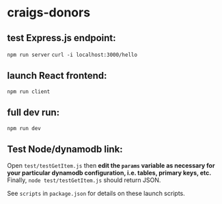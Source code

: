 # craigs-donors

## test Express.js endpoint:
```npm run server```
```curl -i localhost:3000/hello```

## launch React frontend:
```npm run client```

## full dev run:
```npm run dev```

## Test Node/dynamodb link:
Open `test/testGetItem.js` then **edit the `params` variable as necessary for your particular dynamodb configuration, i.e. tables, primary keys, etc.**
Finally, 
```node test/testGetItem.js```
should return JSON.

See `scripts` in `package.json` for details on these launch scripts.